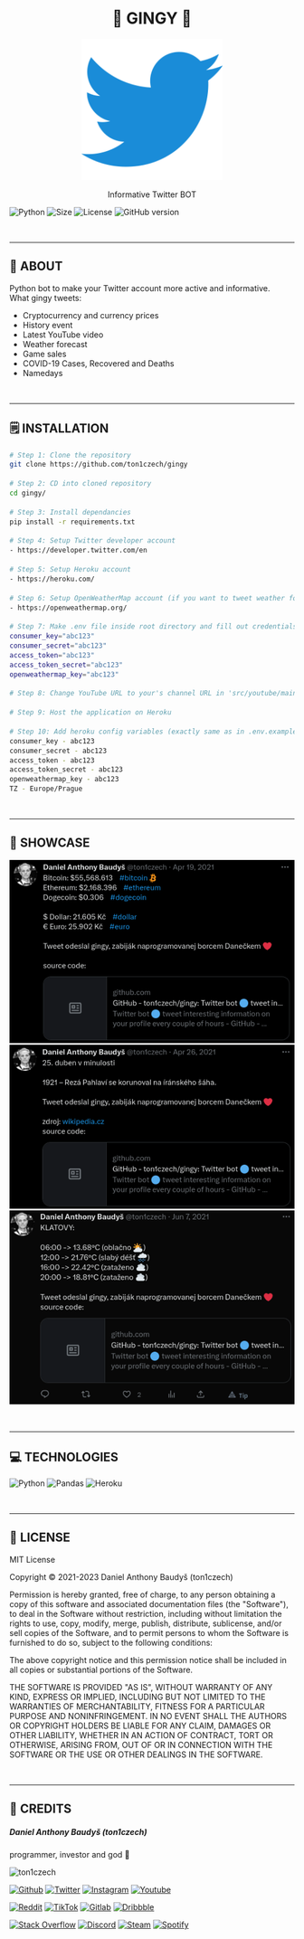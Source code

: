 <div align='center'>
    <h1><b>🚀 GINGY 🚀</b></h1>
    <img src='./docs/icon.png' width='250' height='250' />
    <p>Informative Twitter BOT</p>
</div>

![Python](https://badgen.net/badge/Python/3.10.9/blue?)
![Size](https://img.shields.io/github/languages/code-size/ton1czech/gingy.svg)
![License](https://img.shields.io/github/license/ton1czech/gingy.svg)
![GitHub version](https://badge.fury.io/gh/ton1czech%2Fgingy.svg)

</br>

---

## 💾 **ABOUT**

Python bot to make your Twitter account more active and informative.
</br>
What gingy tweets:

- Cryptocurrency and currency prices
- History event
- Latest YouTube video
- Weather forecast
- Game sales
- COVID-19 Cases, Recovered and Deaths
- Namedays

</br>

---

## 🗒️ **INSTALLATION**

```bash
# Step 1: Clone the repository
git clone https://github.com/ton1czech/gingy

# Step 2: CD into cloned repository
cd gingy/

# Step 3: Install dependancies
pip install -r requirements.txt

# Step 4: Setup Twitter developer account
- https://developer.twitter.com/en

# Step 5: Setup Heroku account
- https://heroku.com/

# Step 6: Setup OpenWeatherMap account (if you want to tweet weather forecast)
- https://openweathermap.org/

# Step 7: Make .env file inside root directory and fill out credentials (like in .env.example)
consumer_key="abc123"
consumer_secret="abc123"
access_token="abc123"
access_token_secret="abc123"
openweathermap_key="abc123"

# Step 8: Change YouTube URL to your's channel URL in 'src/youtube/main.py'

# Step 9: Host the application on Heroku

# Step 10: Add heroku config variables (exactly same as in .env.example) and dont forget to specify your timezone (TZ=Continent/City)
consumer_key - abc123
consumer_secret - abc123
access_token - abc123
access_token_secret - abc123
openweathermap_key - abc123
TZ - Europe/Prague
```

</br>

---

## 🔎 **SHOWCASE**

![1](./docs/1.png)
![2](./docs/2.png)
![3](./docs/3.png)

</br>

---

## 💻 **TECHNOLOGIES**

![Python](https://img.shields.io/badge/python-3670A0?style=for-the-badge&logo=python&logoColor=ffdd54)
![Pandas](https://img.shields.io/badge/pandas-130654?style=for-the-badge&logo=pandas&logoColor=white)
![Heroku](https://img.shields.io/badge/Heroku-430098?style=for-the-badge&logo=heroku&logoColor=white)

</br>

---

## 📎 **LICENSE**

MIT License

Copyright © 2021-2023 Daniel Anthony Baudyš (ton1czech)

Permission is hereby granted, free of charge, to any person obtaining a copy of this software and associated documentation files (the "Software"), to deal in the Software without restriction, including without limitation the rights to use, copy, modify, merge, publish, distribute, sublicense, and/or sell copies of the Software, and to permit persons to whom the Software is furnished to do so, subject to the following conditions:

The above copyright notice and this permission notice shall be included in all copies or substantial portions of the Software.

THE SOFTWARE IS PROVIDED "AS IS", WITHOUT WARRANTY OF ANY KIND, EXPRESS OR IMPLIED, INCLUDING BUT NOT LIMITED TO THE WARRANTIES OF MERCHANTABILITY, FITNESS FOR A PARTICULAR PURPOSE AND NONINFRINGEMENT. IN NO EVENT SHALL THE AUTHORS OR COPYRIGHT HOLDERS BE LIABLE FOR ANY CLAIM, DAMAGES OR OTHER LIABILITY, WHETHER IN AN ACTION OF CONTRACT, TORT OR OTHERWISE, ARISING FROM, OUT OF OR IN CONNECTION WITH THE SOFTWARE OR THE USE OR OTHER DEALINGS IN THE SOFTWARE.

</br>

---

## 📌 **CREDITS**

##### Daniel Anthony Baudyš (ton1czech)

programmer, investor and god 🤫

<img alt='ton1czech' src='https://avatars.githubusercontent.com/u/66372827?v=4' />

[<img alt="Github" src="https://img.shields.io/badge/@ton1czech-%23181717.svg?style=for-the-badge&logo=github&logoColor=white" />](https://github.com/ton1czech)
[<img alt="Twitter" src="https://img.shields.io/badge/@ton1czech-%231DA1F2.svg?style=for-the-badge&logo=Twitter&logoColor=white" />](https://twitter.com/ton1czech)
[<img alt="Instagram" src="https://img.shields.io/badge/@ton1czech-%23E4405F.svg?style=for-the-badge&logo=Instagram&logoColor=white" />](https://instagram.com/ton1czech)
[<img alt="Youtube" src="https://img.shields.io/badge/@ton1czech-%23FF0000.svg?style=for-the-badge&logo=YouTube&logoColor=white" />](https://www.youtube.com/channel/UCblA_CnykG2Dw_6IMwZ9z9A)

[<img alt="Reddit" src="https://img.shields.io/badge/@ton1czech-FF4500?style=for-the-badge&logo=reddit&logoColor=white" />](https://reddit.com/user/)
[<img alt="TikTok" src="https://img.shields.io/badge/@t0n1czech-%23000000.svg?style=for-the-badge&logo=TikTok&logoColor=white" />](https://www.tiktok.com/@ton1czech)
[<img alt="Gitlab" src="https://img.shields.io/badge/@ton1czech-%23181717.svg?style=for-the-badge&logo=gitlab&logoColor=white" />](https://gitlab.com/ton1czech)
[<img alt="Dribbble" src="https://img.shields.io/badge/@ton1czech-EA4C89?style=for-the-badge&logo=dribbble&logoColor=white" />](https://dribbble.com/ton1czech)

[<img alt="Stack Overflow" src="https://img.shields.io/badge/@ton1czech-FE7A16?style=for-the-badge&logo=stack-overflow&logoColor=white" />](https://stackoverflow.com/users/15073347/ton1czech)
[<img alt="Discord" src="https://img.shields.io/badge/@ton1czech%238028-%237289DA.svg?style=for-the-badge&logo=discord&logoColor=white" />]()
[<img alt="Steam" src="https://img.shields.io/badge/@ton1czech-%23000000.svg?style=for-the-badge&logo=steam&logoColor=white" />](https://steamcommunity.com/id/ton1czech)
[<img alt="Spotify" src="https://img.shields.io/badge/@ton1czech-1ED760?style=for-the-badge&logo=spotify&logoColor=white" />](https://open.spotify.com/user/212btc3myry7hwb45aybf4efi)
